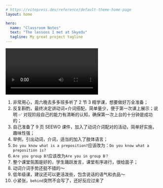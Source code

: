 ```yaml
---
# https://vitepress.dev/reference/default-theme-home-page
layout: home

hero:
  name: "Classroom Notes"
  text: "The lessons I met at Skyedu"
  tagline: My great project tagline
---
```


<video controls src="./first-show.mp4" title="first-show"></video>

1. 非常用心，周六晚去多多班多听了 2 节 3 精学课，想要做好万全准备；
2. 反复斟酌，最终决定讲动词+介词搭配，简单量少，便于第一次课上展示；说明 ✅ 对现阶段自己的能力有清晰的认知，确保第一次上台的十分钟是成功的；
3. 自己准备了 9 页 SEEWO 课件，加入了动词介词配对的活动，简单好实施，趣味性强；
4. 举例，引出动词，介词，适当的加入了肢体语言；
5. `Do you know what is a preposition?`应该改为：`Do you know what a preposition is?`
6. `Are you group B?`应该改为`Are you in group B？`
7. 整个课堂氛围是好的，学生踊跃发言，课堂有序进行，很给面子；
8. 动词介词手势还挺不错的～
9. 低年级课，建议还可以更活泼些，包含说话的语气和衣品～
10. 小紧张，`behind`突然不会写了，还好反应过来了
